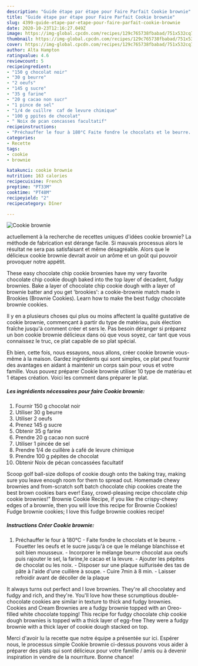 ```yaml
---
description: "Guide étape par étape pour Faire Parfait Cookie brownie"
title: "Guide étape par étape pour Faire Parfait Cookie brownie"
slug: 4399-guide-etape-par-etape-pour-faire-parfait-cookie-brownie
date: 2020-10-23T12:16:27.049Z
image: https://img-global.cpcdn.com/recipes/129c765738fbabad/751x532cq70/cookie-brownie-photo-principale-de-la-recette.jpg
thumbnail: https://img-global.cpcdn.com/recipes/129c765738fbabad/751x532cq70/cookie-brownie-photo-principale-de-la-recette.jpg
cover: https://img-global.cpcdn.com/recipes/129c765738fbabad/751x532cq70/cookie-brownie-photo-principale-de-la-recette.jpg
author: Alta Hampton
ratingvalue: 4.6
reviewcount: 5
recipeingredient:
- "150 g chocolat noir"
- "30 g beurre"
- "2 oeufs"
- "145 g sucre"
- "35 g farine"
- "20 g cacao non sucr"
- "1 pince de sel"
- "1/4 de cuillre  caf de levure chimique"
- "100 g ppites de chocolat"
- " Noix de pcan concasses facultatif"
recipeinstructions:
- "Préchauffer le four à 180°C Faite fondre le chocolats et le beurre. Fouetter les oeufs et le sucre jusqu&#39;à ce que le mélange blanchisse et soit bien mousseux. Incorporer le mélange beurre chocolat aux oeufs puis rajouter le sel, la farine,le cacao et la levure. Ajouter les pépites de chocolat ou les noix. Disposer sur une plaque sulfurisée des tas de pâte à l&#39;aide d&#39;une cuillère à soupe. Cuire 7min à 8 min. Laisser refroidir avant de décoller de la plaque"
categories:
- Recette
tags:
- cookie
- brownie

katakunci: cookie brownie 
nutrition: 163 calories
recipecuisine: French
preptime: "PT33M"
cooktime: "PT48M"
recipeyield: "2"
recipecategory: Dîner

---
```



![Cookie brownie](https://img-global.cpcdn.com/recipes/129c765738fbabad/751x532cq70/cookie-brownie-photo-principale-de-la-recette.jpg)

actuellement à la recherche de recettes uniques d'idées cookie brownie? La méthode de fabrication est dérange facile. Si mauvais processus alors le résultat ne sera pas satisfaisant et même désagréable. Alors que le délicieux cookie brownie devrait avoir un arôme et un goût qui pouvoir provoquer notre appétit.

These easy chocolate chip cookie brownies have my very favorite chocolate chip cookie dough baked into the top layer of decadent, fudgy brownies. Bake a layer of chocolate chip cookie dough with a layer of brownie batter and you get &#39;brookies&#39;: a cookie-brownie match made in Brookies (Brownie Cookies). Learn how to make the best fudgy chocolate brownie cookies.

Il y en a plusieurs choses qui plus ou moins affectent la qualité gustative de cookie brownie, commençant à partir du type de matériau, puis élection fraîche jusqu'à comment créer et sers le. Pas besoin déranger si préparez un bon cookie brownie délicieux dans où que vous soyez, car tant que vous connaissez le truc, ce plat capable de so plat spécial.


Eh bien, cette fois, nous essayons, nous allons, créer cookie brownie vous-même à la maison. Gardez ingrédients qui sont simples, ce plat peut fournir des avantages en aidant à maintenir un corps sain pour vous et votre famille. Vous pouvez préparer Cookie brownie utiliser 10 type de matériau et 1 étapes création. Voici les comment dans préparer le plat.

<!--inarticleads1-->

##### Les ingrédients nécessaires pour faire Cookie brownie:

1. Fournir 150 g chocolat noir
1. Utiliser 30 g beurre
1. Utiliser 2 oeufs
1. Prenez 145 g sucre
1. Obtenir 35 g farine
1. Prendre 20 g cacao non sucré
1. Utiliser 1 pincée de sel
1. Prendre 1/4 de cuillère à café de levure chimique
1. Prendre 100 g pépites de chocolat
1. Obtenir  Noix de pécan concassées facultatif


Scoop golf ball-size dollops of cookie dough onto the baking tray, making sure you leave enough room for them to spread out. Homemade chewy brownies and from-scratch soft batch chocolate chip cookies create the best brown cookies bars ever! Easy, crowd-pleasing recipe chocolate chip cookie brownies!&#34; Brownie Cookie Recipe, if you like the crispy-chewy edges of a brownie, then you will love this recipe for Brownie Cookies! Fudge brownie cookies; I love this fudge brownie cookies recipe! 

<!--inarticleads2-->

##### Instructions Créer Cookie brownie:

1. Préchauffer le four à 180°C - Faite fondre le chocolats et le beurre. - Fouetter les oeufs et le sucre jusqu&#39;à ce que le mélange blanchisse et soit bien mousseux. - Incorporer le mélange beurre chocolat aux oeufs puis rajouter le sel, la farine,le cacao et la levure. - Ajouter les pépites de chocolat ou les noix. - Disposer sur une plaque sulfurisée des tas de pâte à l&#39;aide d&#39;une cuillère à soupe. - Cuire 7min à 8 min. - Laisser refroidir avant de décoller de la plaque


It always turns out perfect and I love brownies. They&#39;re all chocolatey and fudgy and rich, and they&#39;re. You&#39;ll love how these scrumptious double-chocolate cookies are similar in texture to thick and fudgy brownies. Cookies and Cream Brownies are a fudgy brownie topped with an Oreo-filled white chocolate topping! This recipe for fudgy chocolate chip cookie dough brownies is topped with a thick layer of egg-free They were a fudgy brownie with a thick layer of cookie dough stacked on top. 


Merci d'avoir lu la recette que notre équipe a présentée sur ici. Espérer nous, le processus simple Cookie brownie ci-dessus pouvons vous aider à préparer des plats qui sont délicieux pour votre famille / amis ou à devenir inspiration in vendre de la nourriture. Bonne chance!
